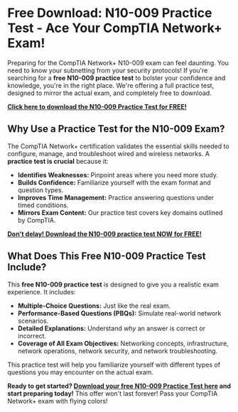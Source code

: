 # Free Download: N10-009 Practice Test - Ace Your CompTIA Network+ Exam!

Preparing for the CompTIA Network+ N10-009 exam can feel daunting. You need to know your subnetting from your security protocols! If you're searching for a **free N10-009 practice test** to bolster your confidence and knowledge, you're in the right place. We're offering a full practice test, designed to mirror the actual exam, and completely free to download.

[**Click here to download the N10-009 Practice Test for FREE!**](https://udemywork.com/n10-009-practice-test)

## Why Use a Practice Test for the N10-009 Exam?

The CompTIA Network+ certification validates the essential skills needed to configure, manage, and troubleshoot wired and wireless networks. A **practice test is crucial** because it:

*   **Identifies Weaknesses:** Pinpoint areas where you need more study.
*   **Builds Confidence:** Familiarize yourself with the exam format and question types.
*   **Improves Time Management:** Practice answering questions under timed conditions.
*   **Mirrors Exam Content:** Our practice test covers key domains outlined by CompTIA.

[**Don't delay! Download the N10-009 practice test NOW for FREE!**](https://udemywork.com/n10-009-practice-test)

## What Does This Free N10-009 Practice Test Include?

This **free N10-009 practice test** is designed to give you a realistic exam experience. It includes:

*   **Multiple-Choice Questions:** Just like the real exam.
*   **Performance-Based Questions (PBQs):** Simulate real-world network scenarios.
*   **Detailed Explanations:** Understand *why* an answer is correct or incorrect.
*   **Coverage of All Exam Objectives:** Networking concepts, infrastructure, network operations, network security, and network troubleshooting.

This practice test will help you familiarize yourself with different types of questions you may encounter on the actual exam.

**Ready to get started? [Download your free N10-009 Practice Test here](https://udemywork.com/n10-009-practice-test) and start preparing today!** This offer won't last forever! Pass your CompTIA Network+ exam with flying colors!

